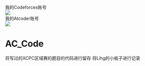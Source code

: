 我的Codeforces账号<br/>
[![](https://cfrating.ihcr.top/?user=Lihg)](https://codeforces.com/profile/Lihg)<br/>
我的Atcoder账号<br/>
[![](https://atrating.baoshuo.dev/rating?username=Lihg)](https://atcoder.jp/users/Lihg)
# AC_Code
将写过的XCPC区域赛的题目的代码进行留存
将Lihg的小板子进行记录
